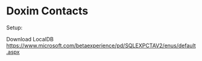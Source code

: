 # Doxim Contacts

Setup:

Download LocalDB
https://www.microsoft.com/betaexperience/pd/SQLEXPCTAV2/enus/default.aspx
